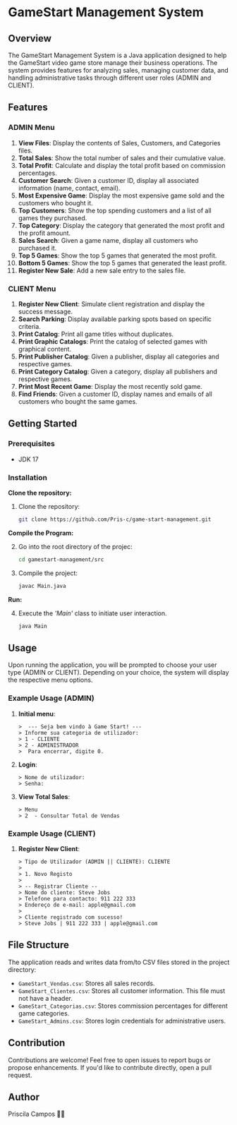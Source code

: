 # GameStart Management System

## Overview

The GameStart Management System is a Java application designed to help the GameStart video game store manage their business operations. The system provides features for analyzing sales, managing customer data, and handling administrative tasks through different user roles (ADMIN and CLIENT).

## Features

### ADMIN Menu
1. **View Files**: Display the contents of Sales, Customers, and Categories files.
2. **Total Sales**: Show the total number of sales and their cumulative value.
3. **Total Profit**: Calculate and display the total profit based on commission percentages.
4. **Customer Search**: Given a customer ID, display all associated information (name, contact, email).
5. **Most Expensive Game**: Display the most expensive game sold and the customers who bought it.
6. **Top Customers**: Show the top spending customers and a list of all games they purchased.
7. **Top Category**: Display the category that generated the most profit and the profit amount.
8. **Sales Search**: Given a game name, display all customers who purchased it.
9. **Top 5 Games**: Show the top 5 games that generated the most profit.
10. **Bottom 5 Games**: Show the top 5 games that generated the least profit.
11. **Register New Sale**: Add a new sale entry to the sales file.

### CLIENT Menu
1. **Register New Client**: Simulate client registration and display the success message.
2. **Search Parking**: Display available parking spots based on specific criteria.
3. **Print Catalog**: Print all game titles without duplicates.
4. **Print Graphic Catalogs**: Print the catalog of selected games with graphical content.
5. **Print Publisher Catalog**: Given a publisher, display all categories and respective games.
6. **Print Category Catalog**: Given a category, display all publishers and respective games.
7. **Print Most Recent Game**: Display the most recently sold game.
8. **Find Friends**: Given a customer ID, display names and emails of all customers who bought the same games.



## Getting Started

### Prerequisites
- JDK 17

### Installation

**Clone the repository:**
1. Clone the repository:
    ```sh
    git clone https://github.com/Pris-c/game-start-management.git
    ```


**Compile the Program:**

2. Go into the root directory of the projec:
    ```sh
    cd gamestart-management/src
    
3. Compile the project:
    ```sh
    javac Main.java
    

 **Run:**

4. Execute the _'Main'_  class to initiate user interaction.
    ```bash
    java Main
    ```


## Usage

Upon running the application, you will be prompted to choose your user type (ADMIN or CLIENT). Depending on your choice, the system will display the respective menu options.

### Example Usage (ADMIN)

1. **Initial menu**:
    ```plaintext
    >  --- Seja bem vindo à Game Start! ---
    > Informe sua categoria de utilizador:
    > 1 - CLIENTE
    > 2 - ADMINISTRADOR
    >  Para encerrar, digite 0.
    ```


1. **Login**:
    ```plaintext
    > Nome de utilizador:
    > Senha: 
    ```
2. **View Total Sales**:
    ```plaintext
    > Menu
    > 2  - Consultar Total de Vendas
    ```

### Example Usage (CLIENT)

1. **Register New Client**:
    ```plaintext
    > Tipo de Utilizador (ADMIN || CLIENTE): CLIENTE
    >
    > 1. Novo Registo
    >
    > -- Registrar Cliente --
    > Nome do cliente: Steve Jobs
    > Telefone para contacto: 911 222 333
    > Endereço de e-mail: apple@gmail.com
    >
    > Cliente registrado com sucesso!
    > Steve Jobs | 911 222 333 | apple@gmail.com
    ```

## File Structure

The application reads and writes data from/to CSV files stored in the project directory:
- `GameStart_Vendas.csv`: Stores all sales records.
- `GameStart_Clientes.csv`: Stores all customer information. This file must not have a header.
- `GameStart_Categorias.csv`: Stores commission percentages for different game categories.
- `GameStart_Admins.csv`: Stores login credentials for administrative users.



## Contribution

Contributions are welcome! Feel free to open issues to report bugs or propose enhancements. If you'd like to contribute directly, open a pull request.

## Author

Priscila Campos 👩‍💻

